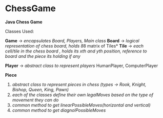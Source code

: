 # ChessGame
**Java Chess Game**

Classes Used: 

**Game**  -> *encapsulates Board, Players, Main class*
**Board** -> *logical representation of chess board, holds 8*8 matrix of Tiles*
**Tile**  ->  *each cell/tile in the chess board , holds its xth and yth position, reference to board and the piece its holding if any*

**Player** -> *abstract class to represent players*
HumanPlayer, ComputerPlayer

**Piece** 
 1. *abstract class to represent pieces in chess (types -> Rook, Knight, Bishop, Queen, King, Pawn)*  
 2. *each of the classes define their own legalMoves based on the type of movement they can do*
 3. *common method to get linearPossibleMoves(horizontal and vertical)*
 4.  *common method to get diagnolPossibleMoves*
